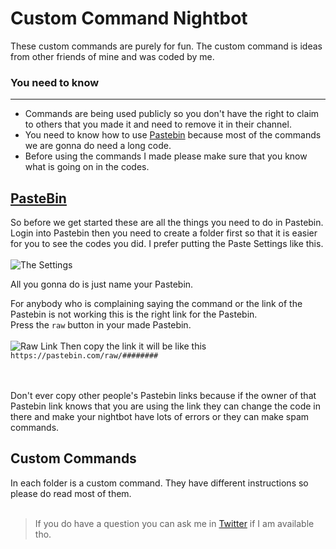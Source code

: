# Custom Command Nightbot
These custom commands are purely for fun. The custom command is ideas from other friends of mine and was coded by me.


### You need to know
______
- Commands are being used publicly so you don't have the right to claim to others that you made it and need to remove it in their channel.
- You need to know how to use [Pastebin](https://pastebin.com/) because most of the commands we are gonna do need a long code.
- Before using the commands I made please make sure that you know what is going on in the codes.


## [PasteBin](https://pastebin.com/)
So before we get started these are all the things you need to do in Pastebin.
Login into Pastebin then you need to create a folder first so that it is easier for you to see the codes you did.
I prefer putting the Paste Settings like this.<br><br>
![The Settings](https://i.imgur.com/s0qbw05.png)

All you gonna do is just name your Pastebin.

For anybody who is complaining saying the command or the link of the Pastebin is not working this is the right link for the Pastebin.<br>
Press the `raw` button in your made Pastebin. <br><br>
![Raw Link](https://i.imgur.com/UwYR5ej.png)
Then copy the link it will be like this `https://pastebin.com/raw/########`<br><br><br>

Don't ever copy other people's Pastebin links because if the owner of that Pastebin link knows that you are using the link they can change the code in there and make your nightbot have lots of errors or they can make spam commands.

## Custom Commands
In each folder is a custom command. They have different instructions so please do read most of them.<br><br>

> If you do have a question you can ask me in [Twitter](https://twitter.com/ShinukiAyatoVT) if I am available tho.
